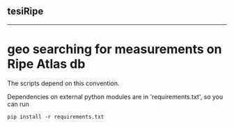 ## tesiRipe
***
# geo searching for measurements on Ripe Atlas db

The scripts depend on this convention.

Dependencies on external python modules are in 'requirements.txt',
so you can run

```shell
pip install -r requirements.txt
```

